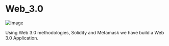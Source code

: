 # Web_3.0
![image](https://user-images.githubusercontent.com/64880576/227124391-4de4d565-5c11-4ee7-9674-4f46669f4388.png)

Using Web 3.0 methodologies, Solidity and Metamask  we have build a  Web 3.0 Application.
